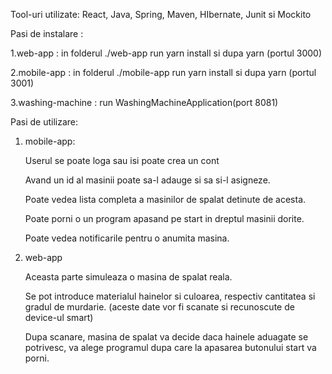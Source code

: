 Tool-uri utilizate: React, Java, Spring, Maven, HIbernate, Junit si Mockito 

Pasi de instalare : 

1.web-app : in folderul ./web-app run yarn install si dupa yarn (portul 3000)

2.mobile-app : in folderul ./mobile-app run yarn install si dupa yarn (portul 3001)

3.washing-machine : run WashingMachineApplication(port 8081)


Pasi de utilizare:  

1. mobile-app:
   
   Userul se poate loga sau isi poate crea un cont
  
   Avand un id al masinii poate sa-l adauge si sa si-l asigneze.
   
    Poate vedea lista completa a masinilor de spalat detinute de acesta.
   
    Poate porni o un program apasand pe start in dreptul masinii dorite.
   
    Poate vedea notificarile pentru o anumita masina.
   

2. web-app
   
    Aceasta parte simuleaza o masina de spalat reala.

    Se pot introduce materialul hainelor si culoarea, respectiv cantitatea si gradul de murdarie. (aceste date vor fi scanate si recunoscute de device-ul smart)

    Dupa scanare, masina de spalat va decide daca hainele aduagate se potrivesc, va alege programul dupa care la apasarea butonului start va porni.
  


    
   